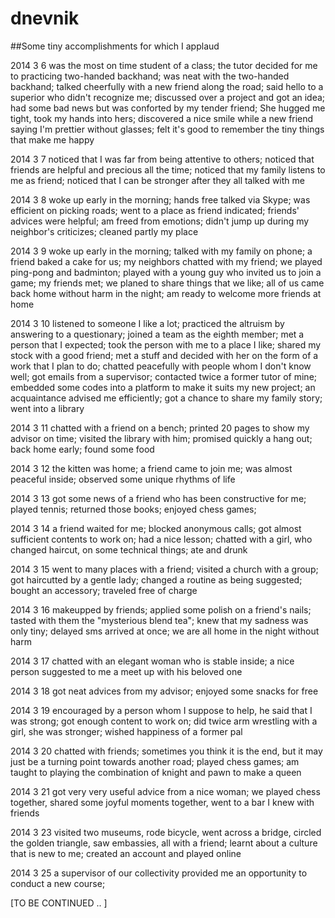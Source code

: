 dnevnik
=======

##Some tiny accomplishments for which I applaud

2014 3 6 
was the most on time student of a class; 
the tutor decided for me to practicing two-handed backhand; 
was neat with the two-handed backhand; 
talked cheerfully with a new friend along the road; 
said hello to a superior who didn't recognize me; 
discussed over a project and got an idea; had some bad news but was conforted by my tender friend; 
She hugged me tight, took my hands into hers; 
discovered a nice smile while a new friend saying I'm prettier without glasses; 
felt it's good to remember the tiny things that make me happy

2014 3 7
noticed that I was far from being attentive to others;
noticed that friends are helpful and precious all the time;
noticed that my family listens to me as friend;
noticed that I can be stronger after they all talked with me

2014 3 8
woke up early in the morning;
hands free talked via Skype;
was efficient on picking roads;
went to a place as friend indicated;
friends' advices were helpful;
am freed from emotions;
didn't jump up during my neighbor's criticizes;
cleaned partly my place

2014 3 9
woke up early in the morning;
talked with my family on phone;
a friend baked a cake for us;
my neighbors chatted with my friend;
we played ping-pong and badminton;
played with a young guy who invited us to join a game;
my friends met;
we planed to share things that we like;
all of us came back home without harm in the night;
am ready to welcome more friends at home

2014 3 10
listened to someone I like a lot;
practiced the altruism by answering to a questionary;
joined a team as the eighth member;
met a person that I expected;
took the person with me to a place I like;
shared my stock with a good friend;
met a stuff and decided with her on the form of a work that I plan to do;
chatted peacefully with people whom I don't know well;
got emails from a supervisor;
contacted twice a former tutor of mine;
embedded some codes into a platform to make it suits my new project;
an acquaintance advised me efficiently;
got a chance to share my family story;
went into a library

2014 3 11
chatted with a friend on a bench;
printed 20 pages to show my advisor on time;
visited the library with him;
promised quickly a hang out;
back home early;
found some food

2014 3 12
the kitten was home;
a friend came to join me;
was almost peaceful inside;
observed some unique rhythms of life

2014 3 13
got some news of a friend who has been constructive for me;
played tennis;
returned those books;
enjoyed chess games;

2014 3 14
a friend waited for me;
blocked anonymous calls;
got almost sufficient contents to work on;
had a nice lesson;
chatted with a girl, who changed haircut, on some technical things;
ate and drunk

2014 3 15
went to many places with a friend;
visited a church with a group;
got haircutted by a gentle lady;
changed a routine as being suggested;
bought an accessory;
traveled free of charge

2014 3 16
makeupped by friends;
applied some polish on a friend's nails;
tasted with them the "mysterious blend tea";
knew that my sadness was only tiny;
delayed sms arrived at once;
we are all home in the night without harm

2014 3 17
chatted with an elegant woman who is stable inside;
a nice person suggested to me a meet up with his beloved one

2014 3 18
got neat advices from my advisor;
enjoyed some snacks for free

2014 3 19
encouraged by a person whom I suppose to help, he said that I was strong;
got enough content to work on;
did twice arm wrestling with a girl, she was stronger;
wished happiness of a former pal

2014 3 20
chatted with friends;
sometimes you think it is the end, but it may just be a turning point towards another road;
played chess games;
am taught to playing the combination of knight and pawn to make a queen

2014 3 21
got very very useful advice from a nice woman;
we played chess together, shared some joyful moments together, went to a bar I knew with friends

2014 3 23
visited two museums, rode bicycle, went across a bridge, circled the golden triangle, saw embassies, all with a friend;
learnt about a culture that is new to me;
created an account and played online

2014 3 25
a supervisor of our collectivity provided me an opportunity to conduct a new course;

[TO BE CONTINUED .. ]
